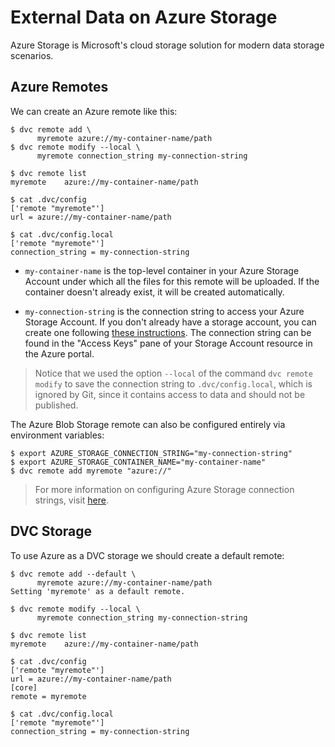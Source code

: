 # External Data on Azure Storage

Azure Storage is Microsoft's cloud storage solution for modern data storage
scenarios.

## Azure Remotes

We can create an Azure remote like this:

```dvc
$ dvc remote add \
      myremote azure://my-container-name/path
$ dvc remote modify --local \
      myremote connection_string my-connection-string

$ dvc remote list
myremote	azure://my-container-name/path

$ cat .dvc/config
['remote "myremote"']
url = azure://my-container-name/path

$ cat .dvc/config.local
['remote "myremote"']
connection_string = my-connection-string
```

- `my-container-name` is the top-level container in your Azure Storage Account
  under which all the files for this remote will be uploaded. If the container
  doesn't already exist, it will be created automatically.

- `my-connection-string` is the connection string to access your Azure Storage
  Account. If you don't already have a storage account, you can create one
  following
  [these instructions](https://docs.microsoft.com/en-us/azure/storage/common/storage-create-storage-account).
  The connection string can be found in the "Access Keys" pane of your Storage
  Account resource in the Azure portal.

> Notice that we used the option `--local` of the command `dvc remote modify` to
> save the connection string to `.dvc/config.local`, which is ignored by Git,
> since it contains access to data and should not be published.

The Azure Blob Storage remote can also be configured entirely via environment
variables:

```dvc
$ export AZURE_STORAGE_CONNECTION_STRING="my-connection-string"
$ export AZURE_STORAGE_CONTAINER_NAME="my-container-name"
$ dvc remote add myremote "azure://"
```

> For more information on configuring Azure Storage connection strings, visit
> [here](https://docs.microsoft.com/en-us/azure/storage/common/storage-configure-connection-string).

## DVC Storage

To use Azure as a DVC storage we should create a default remote:

```dvc
$ dvc remote add --default \
      myremote azure://my-container-name/path
Setting 'myremote' as a default remote.

$ dvc remote modify --local \
      myremote connection_string my-connection-string

$ dvc remote list
myremote	azure://my-container-name/path

$ cat .dvc/config
['remote "myremote"']
url = azure://my-container-name/path
[core]
remote = myremote

$ cat .dvc/config.local
['remote "myremote"']
connection_string = my-connection-string
```
